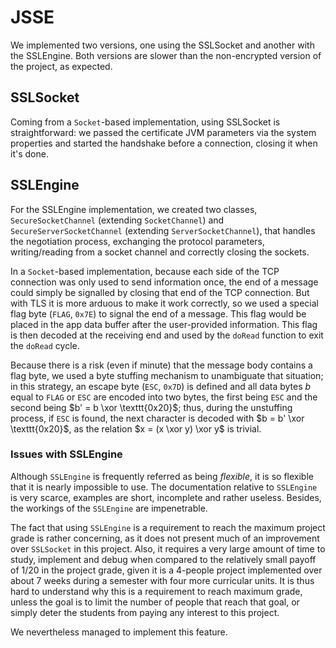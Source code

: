 # JSSE

We implemented two versions, one using the SSLSocket and another with the SSLEngine. Both versions are slower than the non-encrypted version of the project, as expected.

## SSLSocket

Coming from a `Socket`-based implementation, using SSLSocket is straightforward: we passed the certificate JVM parameters via the system properties and started the handshake before a connection, closing it when it's done.

## SSLEngine

For the SSLEngine implementation, we created two classes, `SecureSocketChannel` (extending `SocketChannel`) and `SecureServerSocketChannel` (extending `ServerSocketChannel`), that handles the negotiation process, exchanging the protocol parameters, writing/reading from a socket channel and correctly closing the sockets.

In a `Socket`-based implementation, because each side of the TCP connection was only used to send information once, the end of a message could simply be signalled by closing that end of the TCP connection. But with TLS it is more arduous to make it work correctly, so we used a special flag byte (`FLAG`, `0x7E`) to signal the end of a message. This flag would be placed in the app data buffer after the user-provided information. This flag is then decoded at the receiving end and used by the `doRead` function to exit the `doRead` cycle.

Because there is a risk (even if minute) that the message body contains a flag byte, we used a byte stuffing mechanism to unambiguate that situation; in this strategy, an escape byte (`ESC`, `0x7D`) is defined and all data bytes $b$ equal to `FLAG` or `ESC` are encoded into two bytes, the first being `ESC` and the second being $b' = b \xor \texttt{0x20}$; thus, during the unstuffing process, if `ESC` is found, the next character is decoded with $b = b' \xor \texttt{0x20}$, as the relation $x = (x \xor y) \xor y$ is trivial.

### Issues with SSLEngine

Although `SSLEngine` is frequently referred as being *flexible*, it is so flexible that it is nearly impossible to use. The documentation relative to `SSLEngine` is very scarce, examples are short, incomplete and rather useless. Besides, the workings of the `SSLEngine` are impenetrable.

The fact that using `SSLEngine` is a requirement to reach the maximum project grade is rather concerning, as it does not present much of an improvement over `SSLSocket` in this project. Also, it requires a very large amount of time to study, implement and debug when compared to the relatively small payoff of 1/20 in the project grade, given it is a 4-people project implemented over about 7 weeks during a semester with four more curricular units. It is thus hard to understand why this is a requirement to reach maximum grade, unless the goal is to limit the number of people that reach that goal, or simply deter the students from paying any interest to this project.

We nevertheless managed to implement this feature.
